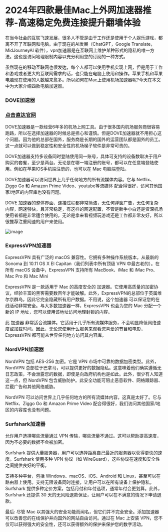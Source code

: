 # 2024年四款最佳Mac上外网加速器推荐-高速稳定免费连接提升翻墙体验

在当今社会的互联飞速发展，很多人不管是由于工作还是使用于个人娱乐游戏，都离不开了互联网和电脑。由于现在的AI发展（ChatGPT，Google Translate，MidJourneyAI 软件），vpn加速器是在互联网上维护某种形式的隐私的唯一方法。这也是访问地理限制内容以充分利用您的订阅的一种方式。

虽然现在的移动互联网也很发达，每个人都可以使用手机实现上网，但是用于工作和游戏或者更大的互联网需求的话，也只能在电脑上使用和操作。苹果手机和苹果电脑现在使用的人数越来愈多。所以如何在Mac上使用机场加速器呢?今天在本文中为大家介绍四款电脑加速器。

### DOVE加速器
### [点击直达官网](https://dove8.cc/a.php?alavBTtF8UB)

DOVE加速器是一款经营6年多的机场上网工具。由于很多国内机场服务商很容易跑路，所以在选择加速器的时候总是担心和谨慎。但是DOVE加速器就不用担心这个问题。因为他的总部在国外，服务商是长期的国外的运营团队都是国外的员工。这一点就可以做到稳定性和安全性的机场梯子软件是非常可贵的。

DOVE加速器支持多设备同时登陆使用同一账号，具体可支持的设备数取决于用户购买的套餐，至少是两台。无论是在哪一端注册的账号，都可以在任意端登陆使用。例如在苹果IOS手机端注册的，也可以在 Mac 电脑端登陆。

DOVE加速器可以访问世界上几乎任何地方的所有流媒体内容。它与 Netflix、Ziggo Go 和 Amazon Prime Video、youtube等流媒体 配合得很好，访问其他国家/地区的内容库也没有问题。

DOVE 加速器的整体界面、连接过程都非常简洁，无任何弹窗广告，无任何复杂内容，网速够快，且非常稳定，有这样的网速配置，不管是新手小白还是资深机场使用者都是非常适合使用的。无论是拿来看视频玩游戏还是工作都非常友好，所以很推荐注重网速的用户来使用。

![image](https://github.com/user-attachments/assets/810596fd-da91-4517-a1dc-e2f708be9f66)

### ExpressVPN加速器

 ExpressVPN 具有广泛的 macOS 兼容性。它拥有多种操作系统版本，从最新的 Sonoma 到 10.11 OS X El Capitan（我们列表中所有顶级 VPN 中最古老的）。在所有 macOS 设备中，ExpressVPN 支持所有 MacBook、iMac 和 iMac Pro、Mac Pro 和 Mac Mini

ExpressVPN 是一款适用于 Mac 的高度安全的 加速器。它使用高质量的加密协议，经验丰富的黑客需要数百年才能破解。此外，ExpressVPN的总部位于英属维尔京群岛，因此它完全隐藏所有用户数据。不用说，这个加速器 可以保证您的在线活动非常安全。与大多数加速器一样，ExpressVPN 也会为您的 Mac 分配一个新的 IP 地址，您可以使用该地址访问地理封锁的内容。

此 加速器 非常适合流媒体。它适用于几乎所有流媒体服务，不会明显降低网络速度或加载时间。因此，无论您使用什么服务来观看您喜爱的节目和电影，ExpressVPN 都可能从世界任何地方访问其内容库。

### NordVPN加速器

 NordVPN 包括 AES-256 加密。它是 VPN 市场中可靠的数据加密类型。此外，NordVPN 总部位于巴拿马，可以提供更好的数据隐私。这意味着他们确实遵循无日志政策，不会泄露您的数据，即使是向政府机构也是如此。此外，很少有人知道这一点，但 NordVPN 包含威胁防护。此安全功能可阻止恶意软件、网络跟踪器、拦截广告和其他网络威胁。

 NordVPN 可以访问世界上几乎任何地方的所有流媒体内容，这真是太好了。它与 Netflix、Ziggo Go 和 Amazon Prime Video 配合得很好，我们访问其他国家/地区的内容库也没有问题。

### Surfshark加速器

允许用户选择哪些流量通过 VPN 传输，哪些流量不通过。这可以帮助提高速度，因为不必要的数据不会被加密。

Surfshark 提供大量服务器，用户可以选择距离自己最近的服务器以获得更快的速度。Surfshark 使用多种 VPN 协议（如 WireGuard），这些协议在速度和安全性之间提供良好的平衡。

支持多种平台，包括 Windows、macOS、iOS、Android 和 Linux，甚至可以在路由器上使用。支持无限设备同时连接，让用户可以在所有设备上保护隐私。Surfshark 提供多种定价方案，包括月付和年付选项，通常年付会更划算。此外，Surfshark 还提供 30 天的无风险退款保证，让用户可以在不满意的情况下申请退款。

最后:
尽管 Mac 以其强大的安全功能而闻名，但它们并不完全安全。添加加速器 可以改善您的在线保护并向国外的网站自由访问。通过在 Mac 上安装 VPN，您不仅可以获得强大的安全性，还可以获得额外的保护来保护您的数字活动。
